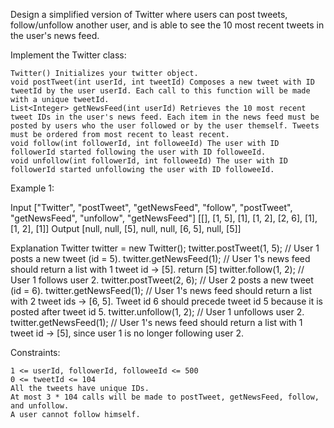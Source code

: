 Design a simplified version of Twitter where users can post tweets, follow/unfollow another user, and is able to see the 10 most recent tweets in the user's news feed.

Implement the Twitter class:

    Twitter() Initializes your twitter object.
    void postTweet(int userId, int tweetId) Composes a new tweet with ID tweetId by the user userId. Each call to this function will be made with a unique tweetId.
    List<Integer> getNewsFeed(int userId) Retrieves the 10 most recent tweet IDs in the user's news feed. Each item in the news feed must be posted by users who the user followed or by the user themself. Tweets must be ordered from most recent to least recent.
    void follow(int followerId, int followeeId) The user with ID followerId started following the user with ID followeeId.
    void unfollow(int followerId, int followeeId) The user with ID followerId started unfollowing the user with ID followeeId.

 

Example 1:

Input
["Twitter", "postTweet", "getNewsFeed", "follow", "postTweet", "getNewsFeed", "unfollow", "getNewsFeed"]
[[], [1, 5], [1], [1, 2], [2, 6], [1], [1, 2], [1]]
Output
[null, null, [5], null, null, [6, 5], null, [5]]

Explanation
Twitter twitter = new Twitter();
twitter.postTweet(1, 5); // User 1 posts a new tweet (id = 5).
twitter.getNewsFeed(1);  // User 1's news feed should return a list with 1 tweet id -> [5]. return [5]
twitter.follow(1, 2);    // User 1 follows user 2.
twitter.postTweet(2, 6); // User 2 posts a new tweet (id = 6).
twitter.getNewsFeed(1);  // User 1's news feed should return a list with 2 tweet ids -> [6, 5]. Tweet id 6 should precede tweet id 5 because it is posted after tweet id 5.
twitter.unfollow(1, 2);  // User 1 unfollows user 2.
twitter.getNewsFeed(1);  // User 1's news feed should return a list with 1 tweet id -> [5], since user 1 is no longer following user 2.

 

Constraints:

    1 <= userId, followerId, followeeId <= 500
    0 <= tweetId <= 104
    All the tweets have unique IDs.
    At most 3 * 104 calls will be made to postTweet, getNewsFeed, follow, and unfollow.
    A user cannot follow himself.

